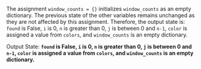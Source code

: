 The assignment `window_counts = {}` initializes `window_counts` as an empty dictionary. The previous state of the other variables remains unchanged as they are not affected by this assignment. Therefore, the output state is: `found` is False, `i` is 0, `n` is greater than 0, `j` is between 0 and `n-1`, `color` is assigned a value from `colors`, and `window_counts` is an empty dictionary.

Output State: **`found` is False, `i` is 0, `n` is greater than 0, `j` is between 0 and `n-1`, `color` is assigned a value from `colors`, and `window_counts` is an empty dictionary.**